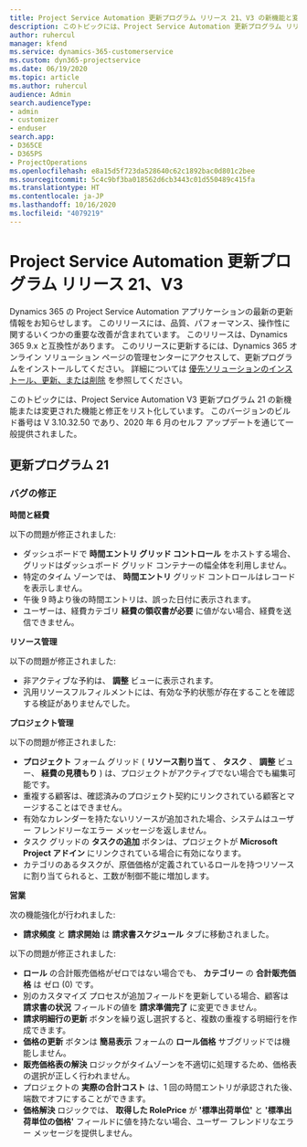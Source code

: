 ```yaml
---
title: Project Service Automation 更新プログラム リリース 21、V3 の新機能と変更点
description: このトピックには、Project Service Automation 更新プログラム リリース 21、V3 で利用可能な機能と修正をリスト化しています。
author: ruhercul
manager: kfend
ms.service: dynamics-365-customerservice
ms.custom: dyn365-projectservice
ms.date: 06/19/2020
ms.topic: article
ms.author: ruhercul
audience: Admin
search.audienceType:
- admin
- customizer
- enduser
search.app:
- D365CE
- D365PS
- ProjectOperations
ms.openlocfilehash: e8a15d5f723da528640c62c1892bac0d801c2bee
ms.sourcegitcommit: 5c4c9bf3ba018562d6cb3443c01d550489c415fa
ms.translationtype: HT
ms.contentlocale: ja-JP
ms.lasthandoff: 10/16/2020
ms.locfileid: "4079219"
---
```

# <a name="project-service-automation-update-release-21-v3"></a>Project Service Automation 更新プログラム リリース 21、V3

Dynamics 365 の Project Service Automation アプリケーションの最新の更新情報をお知らせします。 このリリースには、品質、パフォーマンス、操作性に関するいくつかの重要な改善が含まれています。 このリリースは、Dynamics 365 9.x と互換性があります。 このリリースに更新するには、Dynamics 365 オンライン ソリューション ページの管理センターにアクセスして、更新プログラムをインストールしてください。 詳細については [優先ソリューションのインストール、更新、または削除](https://docs.microsoft.com/power-platform/admin/install-remove-preferred-solution) を参照してください。

このトピックには、Project Service Automation V3 更新プログラム 21 の新機能または変更された機能と修正をリスト化しています。 このバージョンのビルド番号は V 3.10.32.50 であり、2020 年 6 月のセルフ アップデートを通じて一般提供されました。

## <a name="update-release-21"></a>更新プログラム 21

### <a name="bug-fixes"></a>バグの修正

**時間と経費**

以下の問題が修正されました:

- ダッシュボードで **時間エントリ グリッド コントロール** をホストする場合、グリッドはダッシュボード グリッド コンテナーの幅全体を利用しません。
- 特定のタイム ゾーンでは、 **時間エントリ** グリッド コントロールはレコードを表示しません。
- 午後 9 時より後の時間エントリは、誤った日付に表示されます。
- ユーザーは、経費カテゴリ **経費の領収書が必要** に値がない場合、経費を送信できません。

**リソース管理**

以下の問題が修正されました:

- 非アクティブな予約は、 **調整** ビューに表示されます。
- 汎用リソースフルフィルメントには、有効な予約状態が存在することを確認する検証がありませんでした。

**プロジェクト管理**

以下の問題が修正されました:

- **プロジェクト** フォーム グリッド ( **リソース割り当て** 、 **タスク** 、 **調整** ビュー、 **経費の見積もり** ) は、プロジェクトがアクティブでない場合でも編集可能です。
- 重複する顧客は、確認済みのプロジェクト契約にリンクされている顧客とマージすることはできません。
- 有効なカレンダーを持たないリソースが追加された場合、システムはユーザー フレンドリーなエラー メッセージを返しません。
- タスク グリッドの **タスクの追加** ボタンは、プロジェクトが **Microsoft Project アドイン** にリンクされている場合に有効になります。
- カテゴリのあるタスクが、原価価格が定義されているロールを持つリソースに割り当てられると、工数が制御不能に増加します。

**営業**

次の機能強化が行われました:

- **請求頻度** と **請求開始** は **請求書スケジュール** タブに移動されました。

以下の問題が修正されました:

- **ロール** の合計販売価格がゼロではない場合でも、 **カテゴリー** の **合計販売価格** は ゼロ (0) です。
- 別のカスタマイズ プロセスが追加フィールドを更新している場合、顧客は **請求書の状況** フィールドの値を **請求準備完了** に変更できません。
- **請求明細行の更新** ボタンを繰り返し選択すると、複数の重複する明細行を作成できます。
- **価格の更新** ボタンは **簡易表示** フォームの **ロール価格** サブグリッドでは機能しません。
- **販売価格表の解決** ロジックがタイムゾーンを不適切に処理するため、価格表の選択が正しく行われません。
- プロジェクトの **実際の合計コスト** は、1 回の時間エントリが承認された後、端数でオフにすることができます。
- **価格解決** ロジックでは、 **取得した RolePrice** が **'標準出荷単位'** と **'標準出荷単位の価格'** フィールドに値を持たない場合、ユーザー フレンドリなエラー メッセージを提供しません。

